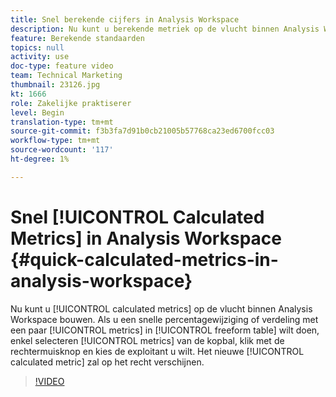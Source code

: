```yaml
---
title: Snel berekende cijfers in Analysis Workspace
description: Nu kunt u berekende metriek op de vlucht binnen Analysis Workspace bouwen.  Als u een snelle percentagewijziging of verdeling wilt uitvoeren met een paar metriek in uw vrije-vormlijst, selecteert u alleen de metriek in de koptekst, klikt u met de rechtermuisknop en kiest u de gewenste operator.  De nieuwe berekende metrisch zal op het recht verschijnen.
feature: Berekende standaarden
topics: null
activity: use
doc-type: feature video
team: Technical Marketing
thumbnail: 23126.jpg
kt: 1666
role: Zakelijke praktiserer
level: Begin
translation-type: tm+mt
source-git-commit: f3b3fa7d91b0cb21005b57768ca23ed6700fcc03
workflow-type: tm+mt
source-wordcount: '117'
ht-degree: 1%

---
```



# Snel [!UICONTROL Calculated Metrics] in Analysis Workspace {#quick-calculated-metrics-in-analysis-workspace}

Nu kunt u [!UICONTROL calculated metrics] op de vlucht binnen Analysis Workspace bouwen.  Als u een snelle percentagewijziging of verdeling met een paar [!UICONTROL metrics] in [!UICONTROL freeform table] wilt doen, enkel selecteren [!UICONTROL metrics] van de kopbal, klik met de rechtermuisknop en kies de exploitant u wilt.  Het nieuwe [!UICONTROL calculated metric] zal op het recht verschijnen.

>[!VIDEO](https://video.tv.adobe.com/v/23126/?quality=12)
